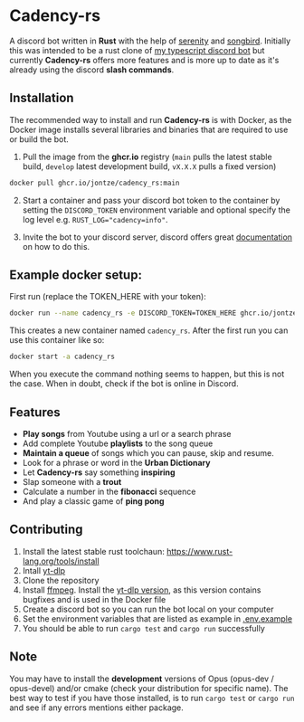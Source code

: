# Cadency-rs

A discord bot written in **Rust** with the help of [serenity](https://github.com/serenity-rs/serenity) and [songbird](https://github.com/serenity-rs/songbird).
Initially this was intended to be a rust clone of [my typescript discord bot](https://github.com/jontze/Cadency) but currently **Cadency-rs** offers more features and is more up to date as it's already using the discord **slash commands**.

## Installation

The recommended way to install and run **Cadency-rs** is with Docker, as the Docker image installs several libraries and binaries that are required to use or build the bot.

1. Pull the image from the **ghcr.io** registry (`main` pulls the latest stable build, `develop` latest development build, `vX.X.X` pulls a fixed version)

```sh
docker pull ghcr.io/jontze/cadency_rs:main
```

2. Start a container and pass your discord bot token to the container by setting the `DISCORD_TOKEN` environment variable and optional specify the log level e.g. `RUST_LOG="cadency=info"`.

3. Invite the bot to your discord server, discord offers great [documentation](https://discord.com/developers/docs/getting-started) on how to do this.

## Example docker setup:  
First run (replace the TOKEN_HERE with your token):
```sh
docker run --name cadency_rs -e DISCORD_TOKEN=TOKEN_HERE ghcr.io/jontze/cadency_rs:main
```
This creates a new container named `cadency_rs`. After the first run you can use this container like so:
```sh
docker start -a cadency_rs
```
When you execute the command nothing seems to happen, but this is not the case. When in doubt, check if the bot is online in Discord.  
## Features

- **Play songs** from Youtube using a url or a search phrase
- Add complete Youtube **playlists** to the song queue
- **Maintain a queue** of songs which you can pause, skip and resume.
- Look for a phrase or word in the **Urban Dictionary**
- Let **Cadency-rs** say something **inspiring**
- Slap someone with a **trout**
- Calculate a number in the **fibonacci** sequence
- And play a classic game of **ping pong**

## Contributing

1. Install the latest stable rust toolchaun: https://www.rust-lang.org/tools/install
2. Intall [yt-dlp](https://github.com/yt-dlp/yt-dlp#installation)
3. Clone the repository
4. Install [ffmpeg](https://ffmpeg.org/download.html). Install the [yt-dlp version](https://github.com/yt-dlp/FFmpeg-Builds), as this version contains bugfixes and is used in the Docker file
4. Create a discord bot so you can run the bot local on your computer
5. Set the environment variables that are listed as example in [.env.example](./.env.example)
6. You should be able to run `cargo test` and `cargo run` successfully

## Note
You may have to install the **development** versions of Opus (opus-dev / opus-devel) and/or cmake (check your distribution for specific name). The best way to test if you have those installed, is to run `cargo test` or `cargo run` and see if any errors mentions either package.